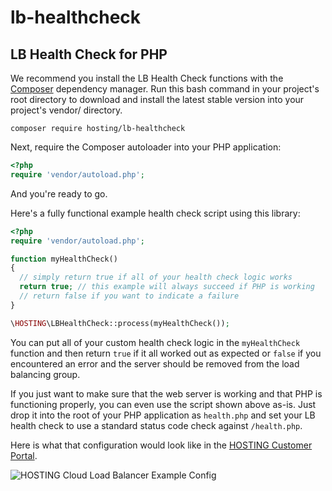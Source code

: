 # lb-healthcheck

## LB Health Check for PHP
We recommend you install the LB Health Check functions with the [Composer] dependency manager. Run this bash command in your project's root directory to download and install the latest stable version into your project's vendor/ directory.

```composer require hosting/lb-healthcheck```

Next, require the Composer autoloader into your PHP application:

```php
<?php
require 'vendor/autoload.php';
```

And you're ready to go.

Here's a fully functional example health check script using this library:

```php
<?php
require 'vendor/autoload.php';

function myHealthCheck()
{
  // simply return true if all of your health check logic works
  return true; // this example will always succeed if PHP is working
  // return false if you want to indicate a failure
}

\HOSTING\LBHealthCheck::process(myHealthCheck());
```

You can put all of your custom health check logic in the `myHealthCheck` function and then return `true` if it all worked out as expected or `false` if you encountered an error and the server should be removed from the load balancing group.

If you just want to make sure that the web server is working and that PHP is functioning properly, you can even use the script shown above as-is. Just drop it into the root of your PHP application as `health.php` and set your LB health check to use a standard status code check against `/health.php`.

Here is what that configuration would look like in the [HOSTING Customer Portal].

![HOSTING Cloud Load Balancer Example Config](https://raw.github.com/HOSTINGLabs/lb-healthcheck/master/examples/config/config-screencap.png)

[Composer]: https://getcomposer.org
[HOSTING Customer Portal]: https://portal.hosting.com
